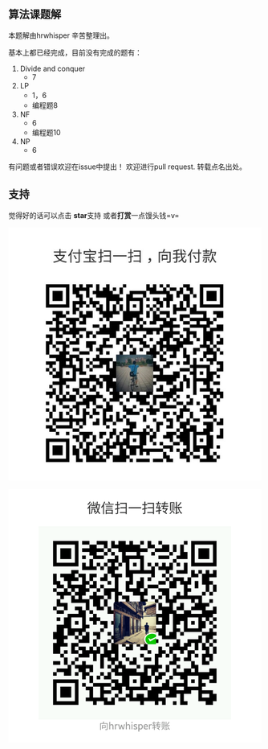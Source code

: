 ## 算法课题解

本题解由hrwhisper 辛苦整理出。

基本上都已经完成，目前没有完成的题有：


1. Divide and conquer
   - 7
2. LP
   - 1，6
   - 编程题8
3. NF
   - 6
   - 编程题10
4. NP
   - 6


有问题或者错误欢迎在issue中提出！
欢迎进行pull request.
转载点名出处。

## 支持

觉得好的话可以点击 **star**支持 或者**打赏**一点馒头钱=v=

![alipay](./img/alipay.jpg) 

![wechat_pay](./img/wechat_pay.png)

